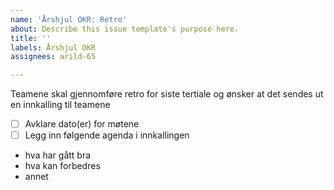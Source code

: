 ```yaml
---
name: 'Årshjul OKR: Retro'
about: Describe this issue template's purpose here.
title: ''
labels: Årshjul OKR
assignees: arild-65

---
```


Teamene skal gjennomføre retro for siste tertiale og ønsker at det sendes ut en innkalling til teamene
- [ ] Avklare dato(er) for møtene
- [ ] Legg inn følgende agenda i innkallingen
- hva har gått bra
- hva kan forbedres
- annet
